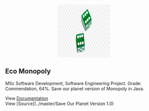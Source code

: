 <p align="center">
  <img src="https://github.com/davidgrech/eco-monopoly/blob/master/Images/dice.png" width="170" height="170">
</p>

## Eco Monopoly
MSc Software Development, Software Engineering Project. Grade: Commendation, 64%. Save our planet version of Monopoly in Java.

View [Documentation](../master/Save-Our-Planet-Documentation.pdf)  
View [Source](../master/Save Our Planet Version 1.0)  

